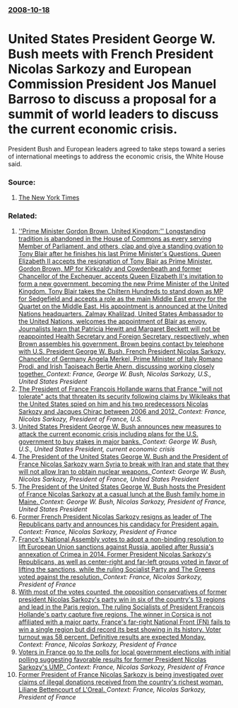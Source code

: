 ### [2008-10-18](/news/2008/10/18/index.md)

#  United States President George W. Bush meets with French President Nicolas Sarkozy and European Commission President Jos Manuel Barroso to discuss a proposal for a summit of world leaders to discuss the current economic crisis. 

President Bush and European leaders agreed to take steps toward a series of international meetings to address the economic crisis, the White House said.


### Source:

1. [The New York Times](http://www.nytimes.com/2008/10/19/washington/19summitweb.html?_r=1&hp&oref=slogin)

### Related:

1. [ ''Prime Minister Gordon Brown, United Kingdom:'' Longstanding tradition is abandoned in the House of Commons as every serving Member of Parliament, and others, clap and give a standing ovation to Tony Blair after he finishes his last Prime Minister's Questions. Queen Elizabeth II accepts the resignation of Tony Blair as Prime Minister. Gordon Brown, MP for Kirkcaldy and Cowdenbeath and former Chancellor of the Exchequer, accepts Queen Elizabeth II's invitation to form a new government, becoming the new Prime Minister of the United Kingdom. Tony Blair takes the Chiltern Hundreds to stand down as MP for Sedgefield and accepts a role as the main Middle East envoy for the Quartet on the Middle East. His appointment is announced at the United Nations headquarters. Zalmay Khalilzad, United States Ambassador to the United Nations, welcomes the appointment of Blair as envoy. Journalists learn that Patricia Hewitt and Margaret Beckett will not be reappointed Health Secretary and Foreign Secretary, respectively, when Brown assembles his government. Brown begins contact by telephone with U.S. President George W. Bush, French President Nicolas Sarkozy, Chancellor of Germany Angela Merkel, Prime Minister of Italy Romano Prodi, and Irish Taoiseach Bertie Ahern, discussing working closely together. ](/news/2007/06/27/prime-minister-gordon-brown-united-kingdom-p-longstanding-tradition-is-abandoned-in-the-house-of-commons-as-every-serving-member-of-pa.md) _Context: France, George W. Bush, Nicolas Sarkozy, U.S., United States President_
2. [The President of France Francois Hollande warns that France "will not tolerate" acts that threaten its security following claims by Wikileaks that the United States spied on him and his two predecessors Nicolas Sarkozy and Jacques Chirac between 2006 and 2012. ](/news/2015/06/24/the-president-of-france-franassois-hollande-warns-that-france-will-not-tolerate-acts-that-threaten-its-security-following-claims-by-wikilea.md) _Context: France, Nicolas Sarkozy, President of France, U.S._
3. [ United States President George W. Bush announces new measures to attack the current economic crisis including plans for the U.S. government to buy stakes in major banks. ](/news/2008/10/14/united-states-president-george-w-bush-announces-new-measures-to-attack-the-current-economic-crisis-including-plans-for-the-u-s-government.md) _Context: George W. Bush, U.S., United States President, current economic crisis_
4. [ The President of the United States George W. Bush and the President of France Nicolas Sarkozy warn Syria to break with Iran and state that they will not allow Iran to obtain nuclear weapons. ](/news/2008/06/14/the-president-of-the-united-states-george-w-bush-and-the-president-of-france-nicolas-sarkozy-warn-syria-to-break-with-iran-and-state-that.md) _Context: George W. Bush, Nicolas Sarkozy, President of France, United States President_
5. [ The President of the United States George W. Bush hosts the President of France Nicolas Sarkozy at a casual lunch at the Bush family home in Maine. ](/news/2007/08/11/the-president-of-the-united-states-george-w-bush-hosts-the-president-of-france-nicolas-sarkozy-at-a-casual-lunch-at-the-bush-family-home-i.md) _Context: George W. Bush, Nicolas Sarkozy, President of France, United States President_
6. [Former French President Nicolas Sarkozy resigns as leader of The Republicans party and announces his candidacy for President again. ](/news/2016/07/3/former-french-president-nicolas-sarkozy-resigns-as-leader-of-the-republicans-party-and-announces-his-candidacy-for-president-again.md) _Context: France, Nicolas Sarkozy, President of France_
7. [France's National Assembly votes to adopt a non-binding resolution to lift European Union sanctions against Russia, applied after Russia's annexation of Crimea in 2014. Former President Nicolas Sarkozy's Republicans, as well as center-right and far-left groups voted in favor of lifting the sanctions, while the ruling Socialist Party and The Greens voted against the resolution. ](/news/2016/04/28/france-s-national-assembly-votes-to-adopt-a-non-binding-resolution-to-lift-european-union-sanctions-against-russia-applied-after-russia-s-a.md) _Context: France, Nicolas Sarkozy, President of France_
8. [With most of the votes counted, the opposition conservatives of former president Nicolas Sarkozy's party win in six of the country's 13  regions and lead in the Paris region. The ruling Socialists of President Francois Hollande's  party capture five regions. The winner in Corsica is not affiliated with a major party. France's far-right National Front (FN) fails to win a single region but did record its best showing in its history. Voter turnout was 58 percent. Definitive results are expected Monday. ](/news/2015/12/13/with-most-of-the-votes-counted-the-opposition-conservatives-of-former-president-nicolas-sarkozy-s-party-win-in-six-of-the-countryas-13-r.md) _Context: France, Nicolas Sarkozy, President of France_
9. [Voters in France go to the polls for local government elections with initial polling suggesting favorable results for former President Nicolas Sarkozy's UMP. ](/news/2015/03/29/voters-in-france-go-to-the-polls-for-local-government-elections-with-initial-polling-suggesting-favorable-results-for-former-president-nicol.md) _Context: France, Nicolas Sarkozy, President of France_
10. [Former President of France Nicolas Sarkozy is being investigated over claims of illegal donations received from the country's richest woman, Liliane Bettencourt of L'Oreal. ](/news/2013/03/22/former-president-of-france-nicolas-sarkozy-is-being-investigated-over-claims-of-illegal-donations-received-from-the-country-s-richest-woman.md) _Context: France, Nicolas Sarkozy, President of France_
